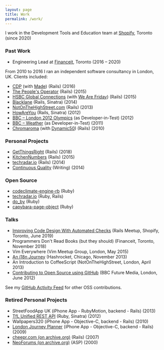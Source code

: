 ```yaml
---
layout: page
title: Work
permalink: /work/
---
```


I work in the Development Tools and Education team at [Shopify], Toronto (since 2020)

### Past Work

* Engineering Lead at [Financeit], Toronto (2016 – 2020)

From 2010 to 2016 I ran an independent software consultancy in London, UK.
Clients included:

* [CDP] (with [Made]) (Rails) (2016)
* [The People's Operator] (Rails) (2015)
* [HSBC Global Connections] (with [We Are Friday]) (Rails) (2015)
* [Blacklane] (Rails, Sinatra) (2014)
* [NotOnTheHighStreet.com] (Rails) (2013)
* [HowAreYou] (Rails, Sinatra) (2012)
* [BBC – London 2012 Olympics] (as Developer-in-Test) (2012)
* [BBC – Weather] (as Developer-in-Test) (2011)
* [Chromaroma] (with [Dynamic50]) (Rails) (2010)

### Personal Projects

* [GetThingsRight] (Rails) (2018)
* [KitchenNumbers] (Rails) (2015)
* [techradar.io] (Rails) (2014)
* [Continuous Quality] (Writing) (2014)

### Open Source

* [codeclimate-engine-rb](https://github.com/andyw8/codeclimate-engine-rb) (Ruby)
* [techradar.io](https://github.com/andyw8/techradar) (Ruby, Rails)
* [do_by](https://github.com/andyw8/do_by) (Ruby)
* [capybara-page-object](https://github.com/andyw8/capybara-page-object) (Ruby)

### Talks

* [Improving Code Design With Automated Checks](https://www.slideshare.net/AndyWaite/improving-code-design-with-automated-checks) (Rails Meetup, Shopify, Toronto, June 2019)
* Programmers Don't Read Books (but they should) (Financeit, Toronto, November 2018)
* Vim Everywhere (Vim Meetup Group, London, May 2015)
* [An i18n Journey](http://www.slideshare.net/andyw8/an-i18njourney) (Hashrocket, Chicago, November 2013)
* An Introduction to CoffeeScript (NotOnTheHighStreet, London, April 2013)
* [Contributing to Open Source using GitHub](http://www.slideshare.net/andyw8/contributing-to-open-source-via-github) (BBC Future Media, London, June 2012)

See my [GitHub Activity Feed](https://github.com/andyw8?tab=activity) for other OSS contributions.

### Retired Personal Projects

* StreetFoodApp UK (iPhone App - RubyMotion, backend - Rails) (2013)
* [TfL Unified REST API] (Ruby, Sinatra) (2012)
* Wallpapers320 (iPhone App - Objective-C, backend - Rails) (2010)
* [London Journey Planner] (iPhone App - Objective-C, backend - Rails) (2009)
* [cheepr.com (on archive.org)] (Rails) (2007)
* [NeoForums (on archive.org)] (ASP) (2000)

[Financeit]: https://www.financeit.io
[Shopify]: https://www.shopify.com
[Dynamic50]: https://github.com/dynamic50
[We Are Friday]: http://wearefriday.com
[CDP]: http://cdp.net
[The People's Operator]: http://www.tpo.com
[Continuous Quality]: http://continuous-quality.herokuapp.com
[GetThingsRight]: https://www.getthingsright.app/
[techradar.io]: http://techradar.io/
[HowAreYou]: https://web.archive.org/web/20141220050254/https://en-gb.howareyou.com/
[KitchenNumbers]: http://numbers.kitchen
[HSBC Global Connections]: https://globalconnections.hsbc.com/
[Blacklane]: https://www.blacklane.com/
[BBC – London 2012 Olympics]: http://www.bbc.co.uk/sport/0/olympics/2012/
[BBC – Weather]: http://www.bbc.co.uk/weather/
[NotOnTheHighStreet.com]: https://www.notonthehighstreet.com/
[Chromaroma]: https://www.chromaroma.com/
[cheepr.com (on archive.org)]: https://web.archive.org/web/20071124083541/http://www.cheepr.com/
[London Journey Planner]: https://iphonelondonjourneyplanner.wordpress.com
[TfL Unified REST API]: http://tfl-api.herokuapp.com
[Scottish Museums Council]: https://web.archive.org/web/20021124210410/http://www.scottishmuseums.org.uk/
[Top Targets]: https://www.tes.co.uk/article.aspx?storycode=2382886
[SIMUL8]: http://www.simul8.com
[NeoForums (on archive.org)]: https://web.archive.org/web/20010428030011/http://www.neoforums.org/neoforums/
[Made]: https://www.madetech.com
[Résumé (CV)]: http://cv.andywaite.com
[LinkedIn]: https://www.linkedin.com/in/andyw8/
